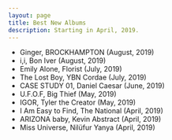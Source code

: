 ```yaml
---
layout: page
title: Best New Albums
description: Starting in April, 2019.
---
```



* Ginger, BROCKHAMPTON (August, 2019)
* i,i, Bon Iver (August, 2019)
* Emily Alone, Florist (July, 2019)
* The Lost Boy, YBN Cordae (July, 2019)
* CASE STUDY 01, Daniel Caesar (June, 2019)
* U.F.O.F, Big Thief (May, 2019)
* IGOR, Tyler the Creator (May, 2019)
* I Am Easy to Find, The National (April, 2019)
* ARIZONA baby, Kevin Abstract (April, 2019)
* Miss Universe, Nil&uuml;fur Yanya (April, 2019)
